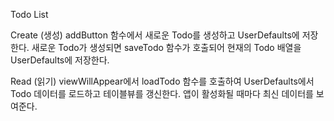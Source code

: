 Todo List

Create (생성)
addButton 함수에서 새로운 Todo를 생성하고 UserDefaults에 저장한다. 
새로운 Todo가 생성되면 saveTodo 함수가 호출되어 현재의 Todo 배열을 UserDefaults에 저장한다.

Read (읽기)
viewWillAppear에서 loadTodo 함수를 호출하여 UserDefaults에서 Todo 데이터를 로드하고 테이블뷰를 갱신한다. 
앱이 활성화될 때마다 최신 데이터를 보여준다.
